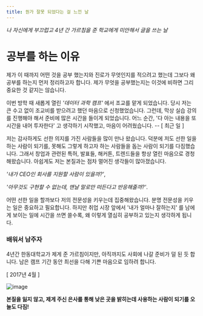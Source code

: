 ```yaml
---
title: 뭔가 잘못 되었다는 걸 느낀 날
---
```


_나 자신에게 부끄럽고 4년 간 가르침을 준 학교에게 미안해서 글을 쓰는 날_

# 공부를 하는 이유

제가 이 때까지 어떤 것을 공부 했는지와 진로가 무엇인지를 적으려고 했는데 그보다 왜 공부를 하는지 먼저 정리하고자 합니다. 제가 무엇을 공부했는지는 이것에 비하면 그리 중요한 것 같지는 않습니다.

이번 방학 때 새롭게 열린 _'데이터 과학 캠프'_ 에서 조교를 맡게 되었습니다. 당시 저는 큰 수고 없이 조교비를 받으려고 했던 마음으로 신청했었습니다. 그런데, 막상 실습 강의를 진행해야 해서 준비에 많은 시간을 들이게 되었습니다. 어느 순간, '다 아는 내용을 또 시간을 내어 투자한다' 고 생각하기 시작했고, 마음이 어려웠습니다. -- [ 최근 일 ]

저는 감사하게도 선한 의지를 가진 사람들을 많이 만나 왔습니다. 덕분에 저도 선한 일을 하는 사람이 되기를, 못해도 그렇게 하고자 하는 사람들을 돕는 사람이 되기를 다짐했습니다. 그래서 창업과 관련된 특허, 발표들, 해커톤, 트렌드들을 항상 열린 마음으로 경청해왔습니다. 아쉽게도 저는 본질과는 점차 멀어진 생각들이 많아졌습니다.

_'내가 CEO인 회사를 지원할 사람이 있을까?'_,

_'아무것도 구현할 수 없는데, 맨날 말로만 떠든다고 반응해줄까?'_.

어떤 선한 일을 할까보다 저의 전문성을 키우는데 집중해왔습니다. 분명 전문성을 키우는 일은 중요하고 필요합니다. 하지만 취업 시장 앞에서 '내가 얼마나 잘하는지' 를 남에게 보이는 일에 시간을 쓰면 쓸수록, 왜 이렇게 열심히 공부하고 있는지 생각하게 됩니다.

### 배워서 남주자

4년간 한동대학교가 제게 준 가르침이지만, 아직까지도 사회에 나갈 준비가 덜 된 듯 합니다. 남은 캠프 기간 동안 최선을 다해 기쁜 마음으로 임하려 합니다.

[ 2017년 4월 ]

![image](https://user-images.githubusercontent.com/42775225/89201223-1df7d200-d5ec-11ea-88b6-fed7135e0c04.png)

**본질을 잃지 않고, 제게 주신 은사를 통해 낮은 곳을 밝히는데 사용하는 사람이 되기를 오늘도 다짐!**
